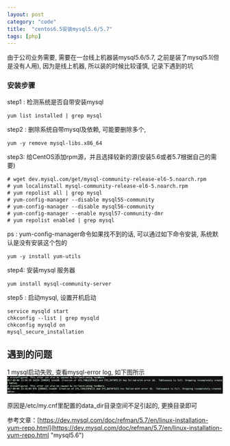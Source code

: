 ```yaml
---
layout: post
category: "code"
title:  "centos6.5安装mysql5.6/5.7"
tags: [php]
---
```


由于公司业务需要, 需要在一台线上机器装mysql5.6/5.7, 之前是装了mysql5.1(但是没有人用), 因为是线上机器, 所以装的时候比较谨慎, 记录下遇到的坑

### 安装步骤

step1 : 检测系统是否自带安装mysql
```
yum list installed | grep mysql
```
step2 : 删除系统自带mysql及依赖, 可能要删除多个,
```
yum -y remove mysql-libs.x86_64
```

step3: 给CentOS添加rpm源，并且选择较新的源(安装5.6或者5.7根据自己的需要)
```
# wget dev.mysql.com/get/mysql-community-release-el6-5.noarch.rpm
# yum localinstall mysql-community-release-el6-5.noarch.rpm
# yum repolist all | grep mysql
# yum-config-manager --disable mysql55-community
# yum-config-manager --disable mysql56-community
# yum-config-manager --enable mysql57-community-dmr
# yum repolist enabled | grep mysql
```
ps : yum-config-manager命令如果找不到的话, 可以通过如下命令安装, 系统默认是没有安装这个包的
```
yum -y install yum-utils
```

step4: 安装mysql 服务器
```
yum install mysql-community-server
```

step5 : 启动mysql, 设置开机启动
```
service mysqld start
chkconfig --list | grep mysqld
chkconfig mysqld on
mysql_secure_installation
```

## 遇到的问题
1 mysql启动失败, 查看mysql-error log, 如下图所示
![result](/assets/mysql-error-1.png "结果")

原因是/etc/my.cnf里配置的data_dir目录空间不足引起的, 更换目录即可

参考文章：[https://dev.mysql.com/doc/refman/5.7/en/linux-installation-yum-repo.html](https://dev.mysql.com/doc/refman/5.7/en/linux-installation-yum-repo.html "mysql5.6")
